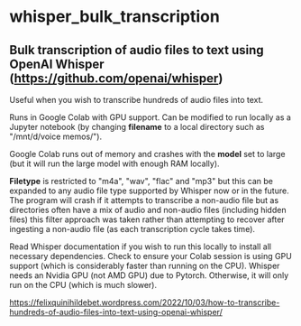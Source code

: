 # whisper_bulk_transcription
## Bulk transcription of audio files to text using OpenAI Whisper (https://github.com/openai/whisper)

Useful when you wish to transcribe hundreds of audio files into text.

Runs in Google Colab with GPU support. Can be modified to run locally as a Jupyter notebook (by changing **filename** to a local directory such as "/mnt/d/voice memos/"). 

Google Colab runs out of memory and crashes with the **model** set to large (but it will run the large model with enough RAM locally).

**Filetype** is restricted to "m4a", "wav", "flac" and "mp3" but this can be expanded to any audio file type supported by Whisper now or in the future. The program will crash if it attempts to transcribe a non-audio file but as directories often have a mix of audio and non-audio files (including hidden files) this filter approach was taken rather than attempting to recover after ingesting a non-audio file (as each transcription cycle takes time).

Read Whisper documentation if you wish to run this locally to install all necessary dependencies. Check to ensure your Colab session is using GPU support (which is considerably faster than running on the CPU). Whisper needs an Nvidia GPU (not AMD GPU) due to Pytorch. Otherwise, it will only run on the CPU (which is much slower).

https://felixquinihildebet.wordpress.com/2022/10/03/how-to-transcribe-hundreds-of-audio-files-into-text-using-openai-whisper/
